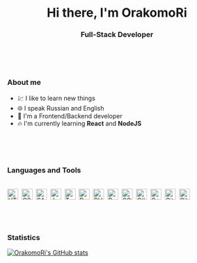 <div id="header" align="center">
	<h1>Hi there, I'm OrakomoRi</h1>
	<h3>Full-Stack Developer</h3>
</div>

<br>
<br>
<br>

### About me

- :chart: I like to learn new things
- :globe_with_meridians:  I speak Russian and English
- :seedling: I'm a Frontend/Backend developer
- :fire: I'm currently learning **React** and **NodeJS**

<br>
<br>
<br>

<div id="languages_tools">
	<h3>Languages and Tools</h3>
	<br>
	<img src="https://cdn.jsdelivr.net/gh/devicons/devicon/icons/html5/html5-original.svg" title="HTML5" alt="HTML5" width="25" height="25"/>&nbsp;
	<img src="https://cdn.jsdelivr.net/gh/devicons/devicon/icons/css3/css3-original.svg" title="CSS3" alt="CSS3" width="25" height="25"/>&nbsp;
	<img src="https://cdn.jsdelivr.net/gh/devicons/devicon/icons/sass/sass-original.svg" title="SASS" alt="SASS" width="25" height="25"/>&nbsp;
	<img src="https://cdn.jsdelivr.net/gh/devicons/devicon/icons/javascript/javascript-original.svg" title="JavaScript" alt="JavaScript" width="25" height="25"/>&nbsp;
	<img src="https://cdn.jsdelivr.net/gh/devicons/devicon/icons/typescript/typescript-original.svg" title="TypeScript" alt="TypeScript" width="25" height="25"/>&nbsp;
	<img src="https://cdn.jsdelivr.net/gh/devicons/devicon/icons/react/react-original.svg" title="React" alt="React" width="25" height="25"/>&nbsp;
	<img src="https://cdn.jsdelivr.net/gh/devicons/devicon/icons/php/php-original.svg" title="PHP" alt="PHP" width="25" height="25"/>&nbsp;
	<img src="https://cdn.jsdelivr.net/gh/devicons/devicon/icons/python/python-original.svg" title="Python" alt="Python" width="25" height="25"/>&nbsp;
	<img src="https://cdn.jsdelivr.net/gh/devicons/devicon/icons/sqlite/sqlite-original.svg" title="SQLite" alt="SQLite" width="25" height="25"/>&nbsp;
	<img src="https://cdn.jsdelivr.net/gh/devicons/devicon/icons/csharp/csharp-original.svg" title="C#" alt="C#" width="25" height="25"/>&nbsp;
	<img src="https://cdn.jsdelivr.net/gh/devicons/devicon/icons/cplusplus/cplusplus-original.svg" title="C++" alt="C++" width="25" height="25"/>&nbsp;
	<img src="https://cdn.jsdelivr.net/gh/devicons/devicon/icons/github/github-original.svg" title="GitHub" alt="GitHub" width="25" height="25"/>&nbsp;
	<img src="https://cdn.jsdelivr.net/gh/devicons/devicon/icons/git/git-original.svg" title="Git" alt="Git" width="25" height="25"/>&nbsp;
</div>

<br>
<br>
<br>

### Statistics

[![OrakomoRi's GitHub stats](https://github-readme-stats.vercel.app/api/top-langs/?username=OrakomoRi&show_icons=true&layout=compact&theme=vision-friendly-dark)](https://github.com/anuraghazra/github-readme-stats)
